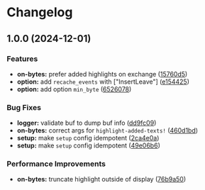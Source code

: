 # Changelog

## 1.0.0 (2024-12-01)


### Features

* **on-bytes:** prefer added highlights on exchange ([15760d5](https://github.com/aileot/emission.nvim/commit/15760d518a8cde93e062d2035157afaa719e985b))
* **option:** add `recache_events` with ["InsertLeave"] ([e154425](https://github.com/aileot/emission.nvim/commit/e154425f983ce1a9938e6b14cafe301fb1530b86))
* **option:** add option `min_byte` ([6526078](https://github.com/aileot/emission.nvim/commit/6526078f94d6ebf04d6a1b22c1c81837b03f0292))


### Bug Fixes

* **logger:** validate buf to dump buf info ([dd9fc09](https://github.com/aileot/emission.nvim/commit/dd9fc09d6a464a58762cad4d9bb0459e3374f4da))
* **on-bytes:** correct args for `highlight-added-texts!` ([460d1bd](https://github.com/aileot/emission.nvim/commit/460d1bd996b4bee07b5f1d5174e7a15bdaddad4b))
* **setup:** make `setup` config idempotent ([2ca4e0a](https://github.com/aileot/emission.nvim/commit/2ca4e0aaa972f0516a4f12893a3193b7d7cc6d7f))
* **setup:** make `setup` config idempotent ([49e06b6](https://github.com/aileot/emission.nvim/commit/49e06b6b1f537039a655487165cdc096a2574fcb))


### Performance Improvements

* **on-bytes:** truncate highlight outside of display ([76b9a50](https://github.com/aileot/emission.nvim/commit/76b9a50375274c5ab9142bd9d78a2d99a1fa44e8))
